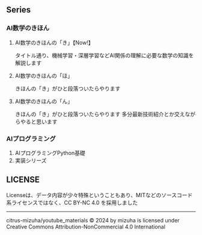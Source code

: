 ## Series
### AI数学のきほん
1. AI数学のきほんの「き」【Now!】

   タイトル通り、機械学習・深層学習などAI関係の理解に必要な数学の知識を解説します
3. AI数学のきほんの「ほ」

   きほんの「き」がひと段落ついたらやります
5. AI数学のきほんの「ん」

   きほんの「き」がひと段落ついたらやります
多分最新技術紹介とか交えながらやると思います
### AIプログラミング
1. AIプログラミングPython基礎
2. 実装シリーズ

## LICENSE
Licenseは、データ内容が少々特殊ということもあり、MITなどのソースコード系ライセンスではなく、CC BY-NC 4.0 を採用しました

----
citrus-mizuha/youtube_materials © 2024 by mizuha is licensed under Creative Commons Attribution-NonCommercial 4.0 International 
